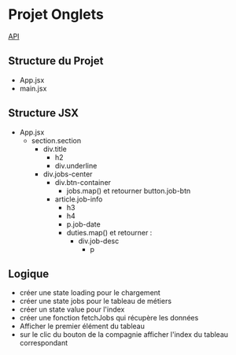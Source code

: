 # Projet Onglets

[API](https://course-api.com/react-tabs-project)

## Structure du Projet

- App.jsx
- main.jsx

## Structure JSX

- App.jsx
  - section.section
    - div.title
      - h2
      - div.underline
    - div.jobs-center
      - div.btn-container
        - jobs.map() et retourner button.job-btn
      - article.job-info
        - h3
        - h4
        - p.job-date
        - duties.map() et retourner :
          - div.job-desc
            - p

## Logique

- créer une state loading pour le chargement
- créer une state jobs pour le tableau de métiers
- créer un state value pour l'index
- créer une fonction fetchJobs qui récupère les données
- Afficher le premier élément du tableau
- sur le clic du bouton de la compagnie afficher l'index du tableau correspondant
